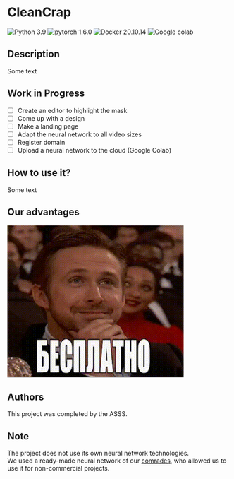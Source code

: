 # CleanCrap

![Python 3.9](https://img.shields.io/badge/python-3.9-green.svg?style=plastic)
![pytorch 1.6.0](https://img.shields.io/badge/pytorch-1.6.1-green.svg?style=plastic)
![Docker 20.10.14](https://img.shields.io/badge/docker-20.10.14-green.svg?style=plastic)
![Google colab](https://img.shields.io/badge/Google%20colabotary----green.svg?style=plastic)

## Description
Some text

## Work in Progress
- [ ] Create an editor to highlight the mask
- [ ] Come up with a design
- [ ] Make a landing page
- [ ] Adapt the neural network to all video sizes
- [ ] Register domain
- [ ] Upload a neural network to the cloud (Google Colab)

## How to use it?
Some text

## Our advantages
<p>
 <img alt="GIF" src="https://github.com/Maxsmile123/Maxsmile123/blob/0b91404cf9b05255b53d927910f3c0c863685099/res/animation.gif"/>
</p>

## Authors
This project was completed by the ASSS.

## Note
The project does not use its own neural network technologies.   
We used a ready-made neural network of our [comrades](https://github.com/MCG-NKU/E2FGVI), who allowed us to use it for non-commercial projects.


